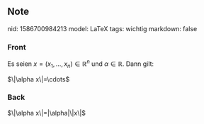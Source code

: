 ## Note
nid: 1586700984213
model: LaTeX
tags: wichtig
markdown: false

### Front
Es seien $x=\left(x_{1}, \ldots, x_{n}\right) \in \mathbb{R}^{n}$ und $\alpha \in \mathbb{R} .$ Dann gilt:<div>
</div><div>$\|\alpha x\|=\cdots$
</div>

### Back
<div><span>$\|\alpha x\|=|\alpha|\|x\|$</span>
</div>
